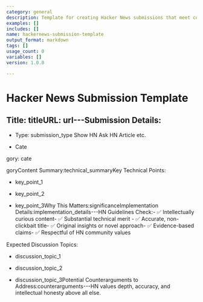 ```yaml
---
category: general
description: Template for creating Hacker News submissions that meet community standards
examples: []
includes: []
name: hackernews-submission-template
output_format: markdown
tags: []
usage_count: 0
variables: []
version: 1.0.0

---
```

# Hacker News Submission Template

## Title: titleURL: url---Submission Details:
  - Type: submission_type Show HN  Ask HN  Article  etc.

- Cate

gory: cate

goryContent Summary:technical_summaryKey Technical Points:
  - key_point_1

- key_point_2

- key_point_3Why This Matters:significanceImplementation Details:implementation_details---HN Guidelines Check:- ✅ Intellectually curious content- ✅ Substantial technical merit  - ✅ Accurate, non-clickbait title- ✅ Original insights or novel approach- ✅ Evidence-based claims- ✅ Respectful of HN community values

Expected Discussion Topics:
  - discussion_topic_1

- discussion_topic_2

- discussion_topic_3Potential Counterarguments to Address:counterarguments---HN values depth, accuracy, and intellectual honesty above all else.
